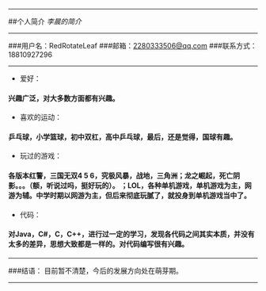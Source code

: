 ************************
##个人简介
*李晨的简介*
************************
###用户名：RedRotateLeaf
###邮箱：2280333506@qq.com
###联系方式：18810927296
************************
-   爱好：
####    兴趣广泛，对大多数方面都有兴趣。
-   喜欢的运动：
####    乒乓球，小学篮球，初中双杠，高中乒乓球，最后，还是觉得，国球有趣。
-   玩过的游戏：
####    各版本红警，三国无双4 5 6，究极风暴，战地，三角洲；龙之崛起，死亡阴影。。。（额，听说过吗，挺好玩的）。 ；LOL，各种单机游戏，单机游戏为主，网游为辅。中学时期以网游为主，但后来彻底玩腻了，就投身到单机游戏当中了。
-   代码：
####    对Java，C#，C，C++，进行过一定的学习，发现各代码之间其实本质，并没有太多的差异，思想大致都是一样的。对代码编写很有兴趣。
************************
###结语：
    目前暂不清楚，今后的发展方向处在萌芽期。
************************
